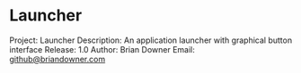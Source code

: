 # Launcher
Project: Launcher
Description: An application launcher with graphical button interface
Release: 1.0
Author: Brian Downer
Email: github@briandowner.com
